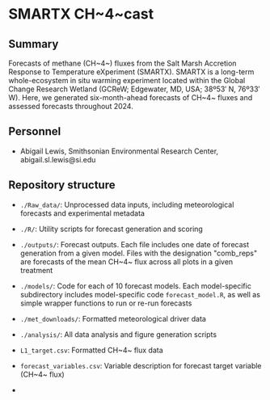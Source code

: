 # SMARTX CH~4~cast

## Summary

Forecasts of methane (CH~4~) fluxes from the Salt Marsh Accretion Response to Temperature eXperiment (SMARTX). SMARTX is a long-term whole-ecosystem in situ warming experiment located within the Global Change Research Wetland (GCReW; Edgewater, MD, USA; 38º53′ N, 76º33′ W). Here, we generated six-month-ahead forecasts of CH~4~ fluxes and assessed forecasts throughout 2024.

## Personnel

-   Abigail Lewis, Smithsonian Environmental Research Center, abigail.sl.lewis\@si.edu

## Repository structure

-   `./Raw_data/`: Unprocessed data inputs, including meteorological forecasts and experimental metadata

-   `./R/`: Utility scripts for forecast generation and scoring

-   `./outputs/`: Forecast outputs. Each file includes one date of forecast generation from a given model. Files with the designation "comb_reps" are forecasts of the mean CH~4~ flux across all plots in a given treatment

-   `./models/`: Code for each of 10 forecast models. Each model-specific subdirectory includes model-specific code `forecast_model.R`, as well as simple wrapper functions to run or re-run forecasts

-   `./met_downloads/`: Formatted meteorological driver data

-   `./analysis/`: All data analysis and figure generation scripts

-   `L1_target.csv`: Formatted CH~4~ flux data

-   `forecast_variables.csv`: Variable description for forecast target variable (CH~4~ flux)

-   
